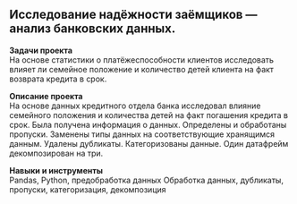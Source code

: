 ## Исследование надёжности заёмщиков — анализ банковских данных.
**Задачи проекта**  
На основе статистики о платёжеспособности клиентов исследовать влияет ли семейное положение и количество детей клиента на факт возврата кредита в срок. 

**Описание проекта**   
На основе данных кредитного отдела банка исследовал влияние семейного положения и количества детей на факт погашения кредита в срок. Была получена информация о данных. Определены и обработаны пропуски. Заменены типы данных на соответствующие хранящимся данным. Удалены дубликаты. Категоризованы данные. Один датафрейм декомпозирован на три.

**Навыки и инструменты**    
Pandas, Python, предобработка данных
Обработка данных, дубликаты, пропуски, категоризация, декомпозиция
